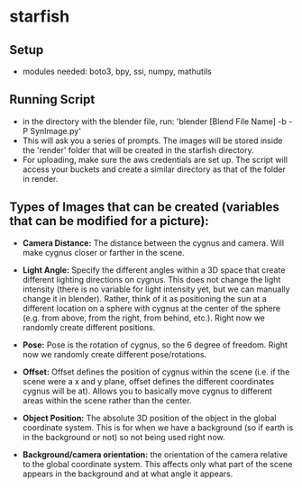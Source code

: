# starfish

Setup
- 
 - modules needed: boto3, bpy, ssi, numpy, mathutils

Running Script
- 
 - in the directory with the blender file, run: 
 'blender [Blend File Name] -b -P SynImage.py'
 - This will ask you a series of prompts. The images will be stored inside the 'render' folder that will be created in the starfish directory. 
 - For uploading, make sure the aws credentials are set up. The script will access your buckets and create a similar directory as that of the folder in render.
 
Types of Images that can be created (variables that can be modified for a picture):
- 
 - **Camera Distance:** The distance between the cygnus and camera. Will make cygnus closer or farther in the scene.
 
 - **Light Angle:** Specify the different angles within a 3D space that create different lighting directions on cygnus. This does not change the light intensity (there is no variable for light intensity yet, but we can manually change it in blender). Rather, think of it as positioning the sun at a different location on a sphere with cygnus at the center of the sphere (e.g. from above, from the right, from behind, etc.). Right now we randomly create different positions.
 
 - **Pose:** Pose is the rotation of cygnus, so the 6 degree of freedom. Right now we randomly create different pose/rotations.
 
 - **Offset:** Offset defines the position of cygnus within the scene (i.e. if the scene were a x and y plane, offset defines the different coordinates cygnus will be at). Allows you to basically move cygnus to different areas within the scene rather than the center.
 
 - **Object Position:** The absolute 3D position of the object in the global coordinate system. This is for when we have a background (so if earth is in the background or not) so not being used right now. 
 
 - **Background/camera orientation:** the orientation of the camera relative to the global coordinate system. This affects only what part of the scene appears in the background and at what angle it appears.
